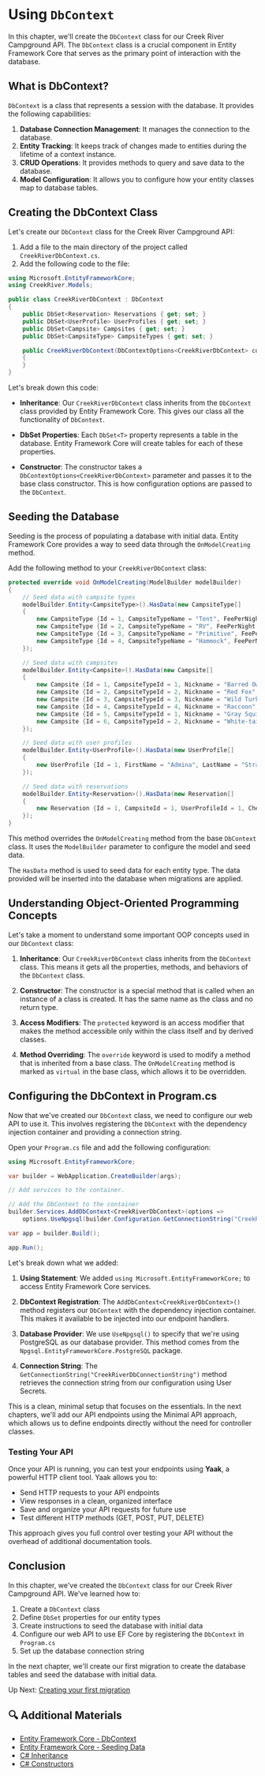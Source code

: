 # Using `DbContext`

In this chapter, we'll create the `DbContext` class for our Creek River Campground API. The `DbContext` class is a crucial component in Entity Framework Core that serves as the primary point of interaction with the database.

## What is DbContext?

`DbContext` is a class that represents a session with the database. It provides the following capabilities:

1. **Database Connection Management**: It manages the connection to the database.
2. **Entity Tracking**: It keeps track of changes made to entities during the lifetime of a context instance.
3. **CRUD Operations**: It provides methods to query and save data to the database.
4. **Model Configuration**: It allows you to configure how your entity classes map to database tables.

## Creating the DbContext Class

Let's create our `DbContext` class for the Creek River Campground API:

1. Add a file to the main directory of the project called `CreekRiverDbContext.cs`.
2. Add the following code to the file:

```csharp
using Microsoft.EntityFrameworkCore;
using CreekRiver.Models;

public class CreekRiverDbContext : DbContext
{
    public DbSet<Reservation> Reservations { get; set; }
    public DbSet<UserProfile> UserProfiles { get; set; }
    public DbSet<Campsite> Campsites { get; set; }
    public DbSet<CampsiteType> CampsiteTypes { get; set; }

    public CreekRiverDbContext(DbContextOptions<CreekRiverDbContext> context) : base(context)
    {
    }
}
```

Let's break down this code:

- **Inheritance**: Our `CreekRiverDbContext` class inherits from the `DbContext` class provided by Entity Framework Core. This gives our class all the functionality of `DbContext`.

- **DbSet Properties**: Each `DbSet<T>` property represents a table in the database. Entity Framework Core will create tables for each of these properties.

- **Constructor**: The constructor takes a `DbContextOptions<CreekRiverDbContext>` parameter and passes it to the base class constructor. This is how configuration options are passed to the `DbContext`.

## Seeding the Database

Seeding is the process of populating a database with initial data. Entity Framework Core provides a way to seed data through the `OnModelCreating` method.

Add the following method to your `CreekRiverDbContext` class:

```csharp
protected override void OnModelCreating(ModelBuilder modelBuilder)
{
    // Seed data with campsite types
    modelBuilder.Entity<CampsiteType>().HasData(new CampsiteType[]
    {
        new CampsiteType {Id = 1, CampsiteTypeName = "Tent", FeePerNight = 15.99M, MaxReservationDays = 7},
        new CampsiteType {Id = 2, CampsiteTypeName = "RV", FeePerNight = 26.50M, MaxReservationDays = 14},
        new CampsiteType {Id = 3, CampsiteTypeName = "Primitive", FeePerNight = 10.00M, MaxReservationDays = 3},
        new CampsiteType {Id = 4, CampsiteTypeName = "Hammock", FeePerNight = 12M, MaxReservationDays = 7}
    });

    // Seed data with campsites
    modelBuilder.Entity<Campsite>().HasData(new Campsite[]
    {
        new Campsite {Id = 1, CampsiteTypeId = 1, Nickname = "Barred Owl", ImageUrl="https://tnstateparks.com/assets/images/content-images/campgrounds/249/colsp-area2-site73.jpg"},
        new Campsite {Id = 2, CampsiteTypeId = 2, Nickname = "Red Fox", ImageUrl="https://tnstateparks.com/assets/images/content-images/campgrounds/249/colsp-area2-site73.jpg"},
        new Campsite {Id = 3, CampsiteTypeId = 3, Nickname = "Wild Turkey", ImageUrl="https://tnstateparks.com/assets/images/content-images/campgrounds/249/colsp-area2-site73.jpg"},
        new Campsite {Id = 4, CampsiteTypeId = 4, Nickname = "Raccoon", ImageUrl="https://tnstateparks.com/assets/images/content-images/campgrounds/249/colsp-area2-site73.jpg"},
        new Campsite {Id = 5, CampsiteTypeId = 1, Nickname = "Gray Squirrel", ImageUrl="https://tnstateparks.com/assets/images/content-images/campgrounds/249/colsp-area2-site73.jpg"},
        new Campsite {Id = 6, CampsiteTypeId = 2, Nickname = "White-tailed Deer", ImageUrl="https://tnstateparks.com/assets/images/content-images/campgrounds/249/colsp-area2-site73.jpg"}
    });

    // Seed data with user profiles
    modelBuilder.Entity<UserProfile>().HasData(new UserProfile[]
    {
        new UserProfile {Id = 1, FirstName = "Admina", LastName = "Strator", Email = "admina@creekriver.campground"}
    });

    // Seed data with reservations
    modelBuilder.Entity<Reservation>().HasData(new Reservation[]
    {
        new Reservation {Id = 1, CampsiteId = 1, UserProfileId = 1, CheckinDate = DateTime.Parse("2023-06-10"), CheckoutDate = DateTime.Parse("2023-06-13")}
    });
}
```

This method overrides the `OnModelCreating` method from the base `DbContext` class. It uses the `ModelBuilder` parameter to configure the model and seed data.

The `HasData` method is used to seed data for each entity type. The data provided will be inserted into the database when migrations are applied.

## Understanding Object-Oriented Programming Concepts

Let's take a moment to understand some important OOP concepts used in our `DbContext` class:

1. **Inheritance**: Our `CreekRiverDbContext` class inherits from the `DbContext` class. This means it gets all the properties, methods, and behaviors of the `DbContext` class.

2. **Constructor**: The constructor is a special method that is called when an instance of a class is created. It has the same name as the class and no return type.

3. **Access Modifiers**: The `protected` keyword is an access modifier that makes the method accessible only within the class itself and by derived classes.

4. **Method Overriding**: The `override` keyword is used to modify a method that is inherited from a base class. The `OnModelCreating` method is marked as `virtual` in the base class, which allows it to be overridden.

## Configuring the DbContext in Program.cs

Now that we've created our `DbContext` class, we need to configure our web API to use it. This involves registering the `DbContext` with the dependency injection container and providing a connection string.

Open your `Program.cs` file and add the following configuration:

```csharp
using Microsoft.EntityFrameworkCore;

var builder = WebApplication.CreateBuilder(args);

// Add services to the container.

// Add the DbContext to the container
builder.Services.AddDbContext<CreekRiverDbContext>(options =>
    options.UseNpgsql(builder.Configuration.GetConnectionString("CreekRiverDbConnectionString")));

var app = builder.Build();

app.Run();
```

Let's break down what we added:

1. **Using Statement**: We added `using Microsoft.EntityFrameworkCore;` to access Entity Framework Core services.

2. **DbContext Registration**: The `AddDbContext<CreekRiverDbContext>()` method registers our `DbContext` with the dependency injection container. This makes it available to be injected into our endpoint handlers.

3. **Database Provider**: We use `UseNpgsql()` to specify that we're using PostgreSQL as our database provider. This method comes from the `Npgsql.EntityFrameworkCore.PostgreSQL` package.

4. **Connection String**: The `GetConnectionString("CreekRiverDbConnectionString")` method retrieves the connection string from our configuration using User Secrets.

This is a clean, minimal setup that focuses on the essentials. In the next chapters, we'll add our API endpoints using the Minimal API approach, which allows us to define endpoints directly without the need for controller classes.

### Testing Your API

Once your API is running, you can test your endpoints using **Yaak**, a powerful HTTP client tool. Yaak allows you to:
- Send HTTP requests to your API endpoints
- View responses in a clean, organized interface
- Save and organize your API requests for future use
- Test different HTTP methods (GET, POST, PUT, DELETE)

This approach gives you full control over testing your API without the overhead of additional documentation tools.

## Conclusion

In this chapter, we've created the `DbContext` class for our Creek River Campground API. We've learned how to:

1. Create a `DbContext` class
2. Define `DbSet` properties for our entity types
3. Create instructions to seed the database with initial data
4. Configure our web API to use EF Core by registering the `DbContext` in `Program.cs`
5. Set up the database connection string

In the next chapter, we'll create our first migration to create the database tables and seed the database with initial data.

Up Next: [Creating your first migration](./creek-river-migration.md)

## 🔍 Additional Materials

- [Entity Framework Core - DbContext](https://docs.microsoft.com/en-us/ef/core/dbcontext-configuration/)
- [Entity Framework Core - Seeding Data](https://docs.microsoft.com/en-us/ef/core/modeling/data-seeding)
- [C# Inheritance](https://docs.microsoft.com/en-us/dotnet/csharp/fundamentals/tutorials/inheritance)
- [C# Constructors](https://docs.microsoft.com/en-us/dotnet/csharp/programming-guide/classes-and-structs/constructors)